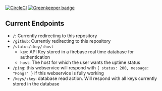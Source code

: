 [![CircleCI](https://circleci.com/gh/GruselhausOrganization/api.svg?style=svg)](https://circleci.com/gh/GruselhausOrganization/api) [![Greenkeeper badge](https://badges.greenkeeper.io/GruselhausOrganization/api.svg)](https://greenkeeper.io/)
## Current Endpoints
 * `/`: Currently redirecting to this repository
 * `/github`: Currently redirecting to this repository
 * `/status/:key/:host`
   * `key`: API Key stored in a firebase real time database for authentication
   * `host`: The host for which the user wants the uptime status
 * `/ping`: this webservice will respond with `{
    status: 200,
    message: "Pong!"
  }` if this webservice is fully working
 * `/keys/:key`: database read action. Will respond with all keys currently stored in the database
